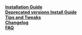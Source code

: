 **[Installation Guide](InstallGuide.md)**<br>
<b><a href='DeprecatedInstallGuide.md'>Deprecated versions Install Guide</a></b><br>
<b><a href='TipsAndTweaks.md'>Tips and Tweaks</a></b><br>
<b><a href='Changelog.md'>Changelog</a></b><br>
<b><a href='Faq.md'>FAQ</a></b><br>